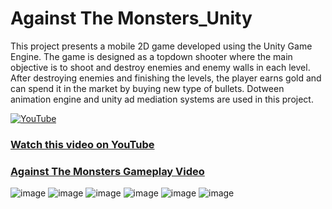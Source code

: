 # Against The Monsters_Unity
 This project presents a mobile 2D game developed using the Unity Game Engine. The game is designed as a topdown shooter where the main objective is to shoot and destroy enemies and enemy walls in each level. After destroying enemies and finishing the levels, the player earns gold and can spend it in the market by buying new type of bullets. 
 Dotween animation engine and unity ad mediation systems are used in this project.

[![YouTube](http://i.ytimg.com/vi/Hh2NfZz4TrU/hqdefault.jpg)](https://www.youtube.com/watch?v=Hh2NfZz4TrU)

### [Watch this video on YouTube](https://youtu.be/Hh2NfZz4TrU)
### [Against The Monsters Gameplay Video](https://youtu.be/Hh2NfZz4TrU)
![image](https://github.com/user-attachments/assets/873ac547-4896-44bc-96bd-d9a75aa6a216) ![image](https://github.com/user-attachments/assets/1543e6b8-88c7-41ad-aca9-cab0f85155a2) ![image](https://github.com/user-attachments/assets/df3d99f6-0293-4eb0-85a3-709077da0e63) ![image](https://github.com/user-attachments/assets/76d3179b-a50b-4c1b-843b-0196a2939eb9) ![image](https://github.com/user-attachments/assets/cc240a0b-7668-4766-a174-deb542d4ae7e) ![image](https://github.com/user-attachments/assets/3fa337b2-43d9-44c5-be9c-2e632d3087a3)






